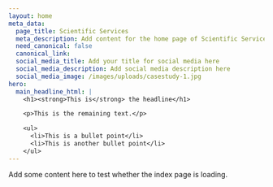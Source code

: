 ```yaml
---
layout: home
meta_data:
  page_title: Scientific Services
  meta_description: Add content for the home page of Scientific Services here...
  need_canonical: false
  canonical_link:
  social_media_title: Add your title for social media here
  social_media_description: Add social media description here
  social_media_image: /images/uploads/casestudy-1.jpg
hero:
  main_headline_html: |
    <h1><strong>This is</strong> the headline</h1>

    <p>This is the remaining text.</p>

    <ul>
      <li>This is a bullet point</li>
      <li>This is another bullet point</li>
    </ul>
---
```


Add some content here to test whether the index page is loading.
